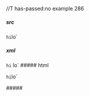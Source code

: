 //T has-passed:no
example 286
##### src
`hi`lo`
##### xml
<?xml version="1.0" encoding="UTF-8"?>
<!DOCTYPE document SYSTEM "CommonMark.dtd">
<document xmlns="http://commonmark.org/xml/1.0">
  <paragraph>
    <code>hi</code>
    <text>lo`</text>
  </paragraph>
</document>
##### html
<p><code>hi</code>lo`</p>
#####
